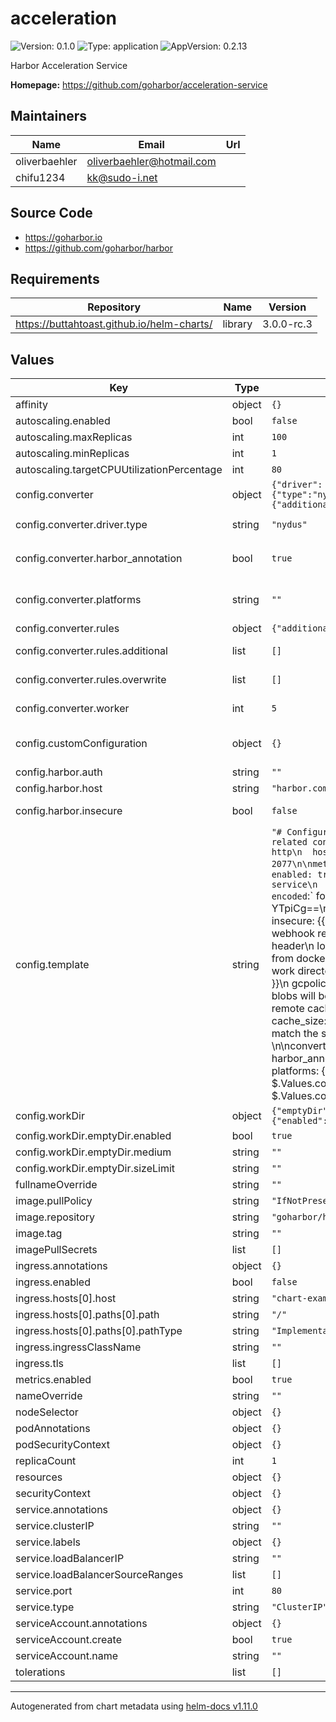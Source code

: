 # acceleration

![Version: 0.1.0](https://img.shields.io/badge/Version-0.1.0-informational?style=flat-square) ![Type: application](https://img.shields.io/badge/Type-application-informational?style=flat-square) ![AppVersion: 0.2.13](https://img.shields.io/badge/AppVersion-0.2.13-informational?style=flat-square)

Harbor Acceleration Service

**Homepage:** <https://github.com/goharbor/acceleration-service>

## Maintainers

| Name | Email | Url |
| ---- | ------ | --- |
| oliverbaehler | <oliverbaehler@hotmail.com> |  |
| chifu1234 | <kk@sudo-i.net> |  |

## Source Code

* <https://goharbor.io>
* <https://github.com/goharbor/harbor>

## Requirements

| Repository | Name | Version |
|------------|------|---------|
| https://buttahtoast.github.io/helm-charts/ | library | 3.0.0-rc.3 |

## Values

| Key | Type | Default | Description |
|-----|------|---------|-------------|
| affinity | object | `{}` |  |
| autoscaling.enabled | bool | `false` |  |
| autoscaling.maxReplicas | int | `100` |  |
| autoscaling.minReplicas | int | `1` |  |
| autoscaling.targetCPUUtilizationPercentage | int | `80` |  |
| config.converter | object | `{"driver":{"type":"nydus"},"harbor_annotation":true,"platforms":"","rules":{"additional":[],"overwrite":[]},"worker":5}` | Converter Configuration |
| config.converter.driver.type | string | `"nydus"` | select which driver to use, `nydus` or `estargz` |
| config.converter.harbor_annotation | bool | `true` | enable to add harbor specified annotations to converted image for tracking. |
| config.converter.platforms | string | `""` | only convert images for specific platforms, leave empty for all platforms (eg. `linux/amd64,linux/arm64`) |
| config.converter.rules | object | `{"additional":[],"overwrite":[]}` | Additional rules |
| config.converter.rules.additional | list | `[]` | Additional rules (appened to driver preset rules) |
| config.converter.rules.overwrite | list | `[]` | Overwrite rules (overwrite driver preset rules) |
| config.converter.worker | int | `5` | number of worker for executing conversion task |
| config.customConfiguration | object | `{}` | Custom Configuration (instead of using template). Can be map or multiline string, templating is supported. |
| config.harbor.auth | string | `""` | Authentication Token |
| config.harbor.host | string | `"harbor.company.com"` |  |
| config.harbor.insecure | bool | `false` | skip verifying server certs for HTTPS source registry |
| config.template | string | `"# Configuration file of Harbor Acceleration Service\n\n# http related config\nserver:\n  name: API\n  # listened host for http\n  host: 0.0.0.0\n  # port for http\n  port: 2077\n\nmetric:\n  # export metrics on `/metrics` endpoint\n  enabled: true\n\nprovider:\n  source:\n    # hostname of harbor service\n    {{ $.Values.config.harbor.host }}:\n      # base64 encoded `<robot-name>:<robot-secret>` for robot\n      # account created in harbor\n      # auth: YTpiCg==\n      # skip verifying server certs for HTTPS source registry\n      insecure: {{ $.Values.config.harbor.insecure }}\n      webhook:\n        # webhook request auth header configured in harbor\n        auth_header: header\n    localhost:\n      # If auth is not provided, it will attempt to read from docker config\n      # auth: YWRtaW46SGFyYm9yMTIzNDU=\n  # work directory of acceld\n  work_dir: {{ $.Values.config.workDir.path }}\n  gcpolicy:\n      # size threshold that triggers GC, the oldest used blobs will be reclaimed if exceeds the size.\n      threshold: 1000MB\n  # remote cache record capacity of converted layers, default is 200.\n  cache_size: 200\n  # remote cache version, cache in remote must match the specified version, or discard cache.\n  cache_version: v1 \n\nconverter:\n  worker: {{ $.Values.config.converter.worker }}\n  harbor_annotation: {{ $.Values.config.converter.harbor_annotation }}\n  platforms: {{ $.Values.config.converter.platforms }}\n  rules:\n  {{- if $.Values.config.converter.overwrite }}\n    {{- toYaml $.Values.config.converter.overwrite | nindent 8 }}\n  {{- else }}\n    {{- if (include \"acceleration.driver.is.nydus\" $) }}\n    # add suffix to tag of source image reference as target image reference\n    - tag_suffix: -nydus\n    # set tag of source image reference as remote cache reference, leave empty to disable remote cache.\n    - cache_tag: nydus-cache\n    {{- end }}\n    {{- if (include \"acceleration.driver.is.estargz\" $) }}\n     - tag_suffix: -esgz\n    {{- end }}\n    {{- with $.Values.config.converter.rules.additional }}\n      {{- toYaml . | nindent 8 }}\n    {{- end }}\n  {{- end }}\n\n  driver:\n    # accelerator driver type: `nydus`\n    type: nydus\n    config:\n      work_dir: {{ $.Values.config.workDir.path }}\n\n      # `nydus-image` binary path, download it from:\n      # https://github.com/dragonflyoss/image-service/releases (require v2.0.0 or higher)\n      # builder: nydus-image\n\n      # convert to OCI-referenced nydus zran image.\n      oci_ref: true\n\n      # with this option, we can track all nydus images associated with\n      # an OCI image. For example, in Harbor we can cascade to show nydus\n      # images linked to an OCI image, deleting the OCI image can also delete\n      # the corresponding nydus images. At runtime, nydus snapshotter can also\n      # automatically upgrade an OCI image run to nydus image.\n      with_referrer: true\n"` | Configuration Template |
| config.workDir | object | `{"emptyDir":{"enabled":true,"medium":"","sizeLimit":""},"path":"/tmp"}` | Working Directory (EmptyDir) |
| config.workDir.emptyDir.enabled | bool | `true` | Enable EmptyDir for working directory |
| config.workDir.emptyDir.medium | string | `""` | EmptyDir medium |
| config.workDir.emptyDir.sizeLimit | string | `""` | EmptyDir size limit |
| fullnameOverride | string | `""` |  |
| image.pullPolicy | string | `"IfNotPresent"` |  |
| image.repository | string | `"goharbor/harbor-acceld"` |  |
| image.tag | string | `""` |  |
| imagePullSecrets | list | `[]` |  |
| ingress.annotations | object | `{}` |  |
| ingress.enabled | bool | `false` |  |
| ingress.hosts[0].host | string | `"chart-example.local"` |  |
| ingress.hosts[0].paths[0].path | string | `"/"` |  |
| ingress.hosts[0].paths[0].pathType | string | `"ImplementationSpecific"` |  |
| ingress.ingressClassName | string | `""` |  |
| ingress.tls | list | `[]` |  |
| metrics.enabled | bool | `true` |  |
| nameOverride | string | `""` |  |
| nodeSelector | object | `{}` |  |
| podAnnotations | object | `{}` |  |
| podSecurityContext | object | `{}` |  |
| replicaCount | int | `1` |  |
| resources | object | `{}` |  |
| securityContext | object | `{}` |  |
| service.annotations | object | `{}` |  |
| service.clusterIP | string | `""` |  |
| service.labels | object | `{}` |  |
| service.loadBalancerIP | string | `""` |  |
| service.loadBalancerSourceRanges | list | `[]` |  |
| service.port | int | `80` |  |
| service.type | string | `"ClusterIP"` |  |
| serviceAccount.annotations | object | `{}` |  |
| serviceAccount.create | bool | `true` |  |
| serviceAccount.name | string | `""` |  |
| tolerations | list | `[]` |  |

----------------------------------------------
Autogenerated from chart metadata using [helm-docs v1.11.0](https://github.com/norwoodj/helm-docs/releases/v1.11.0)
